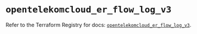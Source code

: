 # `opentelekomcloud_er_flow_log_v3`

Refer to the Terraform Registry for docs: [`opentelekomcloud_er_flow_log_v3`](https://registry.terraform.io/providers/opentelekomcloud/opentelekomcloud/1.36.44/docs/resources/er_flow_log_v3).
